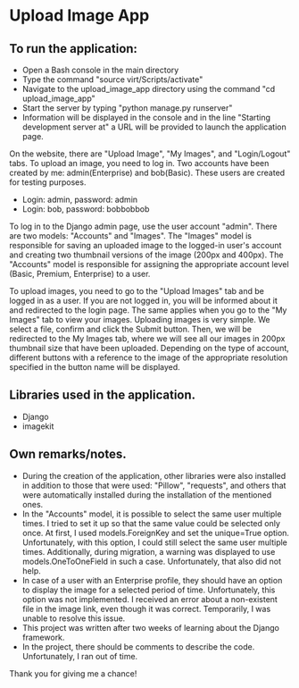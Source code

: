 # Upload Image App


## To run the application:

- Open a Bash console in the main directory
- Type the command "source virt/Scripts/activate"
- Navigate to the upload_image_app directory using the command "cd upload_image_app"
- Start the server by typing "python manage.py runserver"
- Information will be displayed in the console and in the line "Starting development server at" a URL will be provided to launch the application page.

On the website, there are "Upload Image", "My Images", and "Login/Logout" tabs. To upload an image, you need to log in. Two accounts have been created by me: admin(Enterprise) and bob(Basic). These users are created for testing purposes.

- Login: admin, password: admin
- Login: bob, password: bobbobbob

To log in to the Django admin page, use the user account "admin". There are two models: "Accounts" and "Images". The "Images" model is responsible for saving an uploaded image to the logged-in user's account and creating two thumbnail versions of the image (200px and 400px). The "Accounts" model is responsible for assigning the appropriate account level (Basic, Premium, Enterprise) to a user.

To upload images, you need to go to the "Upload Images" tab and be logged in as a user. If you are not logged in, you will be informed about it and redirected to the login page. The same applies when you go to the "My Images" tab to view your images.
Uploading images is very simple. We select a file, confirm and click the Submit button. Then, we will be redirected to the My Images tab, where we will see all our images in 200px thumbnail size that have been uploaded. Depending on the type of account, different buttons with a reference to the image of the appropriate resolution specified in the button name will be displayed.


## Libraries used in the application.
- Django
- imagekit


## Own remarks/notes.
- During the creation of the application, other libraries were also installed in addition to those that were used: "Pillow", "requests", and others that were automatically installed during the installation of the mentioned ones.
- In the "Accounts" model, it is possible to select the same user multiple times. I tried to set it up so that the same value could be selected only once. At first, I used models.ForeignKey and set the unique=True option. Unfortunately, with this option, I could still select the same user multiple times. Additionally, during migration, a warning was displayed to use models.OneToOneField in such a case. Unfortunately, that also did not help.
- In case of a user with an Enterprise profile, they should have an option to display the image for a selected period of time. Unfortunately, this option was not implemented. I received an error about a non-existent file in the image link, even though it was correct. Temporarily, I was unable to resolve this issue.
- This project was written after two weeks of learning about the Django framework.
- In the project, there should be comments to describe the code. Unfortunately, I ran out of time.


Thank you for giving me a chance!
